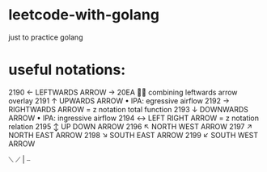 # leetcode-with-golang
just to practice golang

# useful notations:

2190	 ← 	LEFTWARDS ARROW
 	 	 →	20EA ◌⃪ combining leftwards arrow overlay
2191	 ↑ 	UPWARDS ARROW
 	 	 •	IPA: egressive airflow
2192	 → 	RIGHTWARDS ARROW
 	 	 =	z notation total function
2193	 ↓ 	DOWNWARDS ARROW
 	 	 •	IPA: ingressive airflow
2194	 ↔ 	LEFT RIGHT ARROW
 	 	 =	z notation relation
2195	 ↕ 	UP DOWN ARROW
2196	 ↖ 	NORTH WEST ARROW
2197	 ↗ 	NORTH EAST ARROW
2198	 ↘ 	SOUTH EAST ARROW
2199	 ↙ 	SOUTH WEST ARROW


⟍
⟋
|
⎯